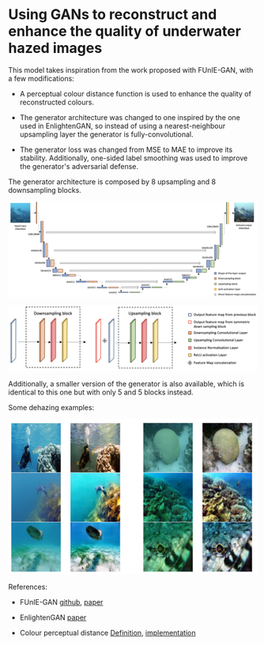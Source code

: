 # Using GANs to reconstruct and enhance the quality of underwater hazed images

This model takes inspiration from the work proposed with FUnIE-GAN, with a few modifications:

- A perceptual colour distance function is used to enhance the quality of reconstructed colours.

- The generator architecture was changed to one inspired by the one used in EnlightenGAN, so instead of using a nearest-neighbour upsampling layer the generator is fully-convolutional.

- The generator loss was changed from MSE to MAE to improve its stability. Additionally, one-sided label smoothing was used to improve the generator's adversarial defense.

The generator architecture is composed by 8 upsampling and 8 downsampling blocks. 

![alt text](https://github.com/artu1999/underwater_dehazing/blob/main/images/3.5.2_UNet_CGAN.png?raw=true)

![alt text](https://github.com/artu1999/underwater_dehazing/blob/main/images/3.5.2_UNet_blocks.png?raw=true)

Additionally, a smaller version of the generator is also available, which is identical to this one but with only 5 and 5 blocks instead.


Some dehazing examples:

![alt text](https://github.com/artu1999/underwater_dehazing/blob/main/images/dehazed_examples.png?raw=true)


References:

- FUnIE-GAN [github](https://github.com/xahidbuffon/FUnIE-GAN), [paper](https://ieeexplore.ieee.org/document/9001231)

- EnlightenGAN [paper](https://arxiv.org/pdf/1906.06972.pdf)

- Colour perceptual distance [Definition](https://www.compuphase.com/cmetric.htm), [implementation](github.com/wandb/superres)


